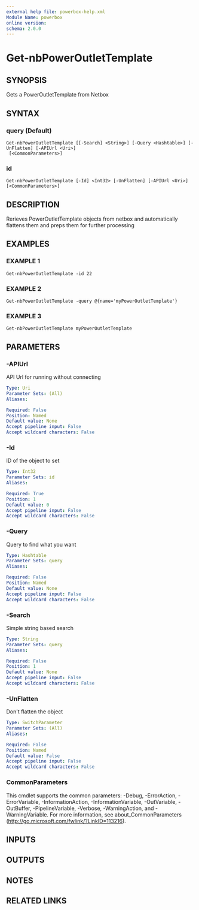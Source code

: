 ```yaml
---
external help file: powerbox-help.xml
Module Name: powerbox
online version:
schema: 2.0.0
---
```


# Get-nbPowerOutletTemplate

## SYNOPSIS
Gets a PowerOutletTemplate from Netbox

## SYNTAX

### query (Default)
```
Get-nbPowerOutletTemplate [[-Search] <String>] [-Query <Hashtable>] [-UnFlatten] [-APIUrl <Uri>]
 [<CommonParameters>]
```

### id
```
Get-nbPowerOutletTemplate [-Id] <Int32> [-UnFlatten] [-APIUrl <Uri>] [<CommonParameters>]
```

## DESCRIPTION
Rerieves PowerOutletTemplate objects from netbox and automatically flattens them and
preps them for further processing

## EXAMPLES

### EXAMPLE 1
```
Get-nbPowerOutletTemplate -id 22
```

### EXAMPLE 2
```
Get-nbPowerOutletTemplate -query @{name='myPowerOutletTemplate'}
```

### EXAMPLE 3
```
Get-nbPowerOutletTemplate myPowerOutletTemplate
```

## PARAMETERS

### -APIUrl
API Url for running without connecting

```yaml
Type: Uri
Parameter Sets: (All)
Aliases:

Required: False
Position: Named
Default value: None
Accept pipeline input: False
Accept wildcard characters: False
```

### -Id
ID of the object to set

```yaml
Type: Int32
Parameter Sets: id
Aliases:

Required: True
Position: 1
Default value: 0
Accept pipeline input: False
Accept wildcard characters: False
```

### -Query
Query to find what you want

```yaml
Type: Hashtable
Parameter Sets: query
Aliases:

Required: False
Position: Named
Default value: None
Accept pipeline input: False
Accept wildcard characters: False
```

### -Search
Simple string based search

```yaml
Type: String
Parameter Sets: query
Aliases:

Required: False
Position: 1
Default value: None
Accept pipeline input: False
Accept wildcard characters: False
```

### -UnFlatten
Don't flatten the object

```yaml
Type: SwitchParameter
Parameter Sets: (All)
Aliases:

Required: False
Position: Named
Default value: False
Accept pipeline input: False
Accept wildcard characters: False
```

### CommonParameters
This cmdlet supports the common parameters: -Debug, -ErrorAction, -ErrorVariable, -InformationAction, -InformationVariable, -OutVariable, -OutBuffer, -PipelineVariable, -Verbose, -WarningAction, and -WarningVariable.
For more information, see about_CommonParameters (http://go.microsoft.com/fwlink/?LinkID=113216).

## INPUTS

## OUTPUTS

## NOTES

## RELATED LINKS
